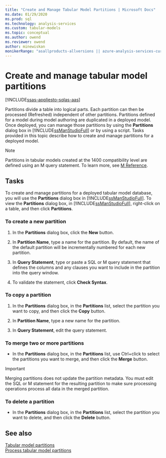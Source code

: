 ```yaml
---
title: "Create and Manage Tabular Model Partitions | Microsoft Docs"
ms.date: 01/29/2020
ms.prod: sql
ms.technology: analysis-services
ms.custom: tabular-models
ms.topic: conceptual
ms.author: owend
ms.reviewer: owend
author: minewiskan
monikerRange: "asallproducts-allversions || azure-analysis-services-current || >= sql-analysis-services-2016"
---
```

# Create and manage tabular model partitions
[!INCLUDE[ssas-appliesto-sqlas-aas](../../includes/ssas-appliesto-sqlas-aas.md)]

  Partitions divide a table into logical parts. Each partition can then be processed (Refreshed) independent of other partitions. Partitions defined for a model during model authoring are duplicated in a deployed model. Once deployed, you can manage those partitions by using the **Partitions** dialog box in [!INCLUDE[ssManStudioFull](../../includes/ssmanstudiofull-md.md)] or by using a script. Tasks provided in this topic describe how to create and manage partitions for a deployed model.  
  
  > [!NOTE]  
>  Partitions in tabular models created at the 1400 compatibility level are defined using an M query statement. To learn more, see [M Reference](/powerquery-m/power-query-m-reference). 
>
  
## Tasks  
 To create and manage partitions for a deployed tabular model database, you will use the **Partitions** dialog box in [!INCLUDE[ssManStudioFull](../../includes/ssmanstudiofull-md.md)]. To view the **Partitions** dialog box, in [!INCLUDE[ssManStudioFull](../../includes/ssmanstudiofull-md.md)], right-click on a table, and then click **Partitions**.  
  
###  <a name="bkmk_create_new"></a> To create a new partition  
  
1.  In the **Partitions** dialog box, click the **New** button.  
  
2.  In **Partition Name**, type a name for the partition. By default, the name of the default partition will be incrementally numbered for each new partition.  
  
3.  In **Query Statement**, type or paste a SQL or M query statement that defines the columns and any clauses you want to include in the partition into the query window.  
  
4.  To validate the statement, click **Check Syntax**.  
  
###  <a name="bkmk_copy"></a> To copy a partition  
  
1.  In the **Partitions** dialog box, in the **Partitions** list, select the partition you want to copy, and then click the **Copy** button.  
  
2.  In **Partition Name**, type a new name for the partition.  
  
3.  In **Query Statement**, edit the query statement.  
  
###  <a name="bkmk_merge"></a> To merge two or more partitions  
  
-   In the **Partitions** dialog box, in the **Partitions** list, use Ctrl+click to select the partitions you want to merge, and then click the **Merge** button.  
  
> [!IMPORTANT]  
>  Merging partitions does not update the partition metadata. You must edit the SQL or M statement for the resulting partition to make sure processing operations process all data in the merged partition.  
  
###  <a name="bkmk_delete"></a> To delete a partition  
  
-   In the **Partitions** dialog box, in the **Partitions** list, select the partition you want to delete, and then click the **Delete** button.  
  
## See also  
 [Tabular model partitions](../../analysis-services/tabular-models/tabular-model-partitions-ssas-tabular.md)   
 [Process tabular model partitions](../../analysis-services/tabular-models/process-tabular-model-partitions-ssas-tabular.md)  
  
  
